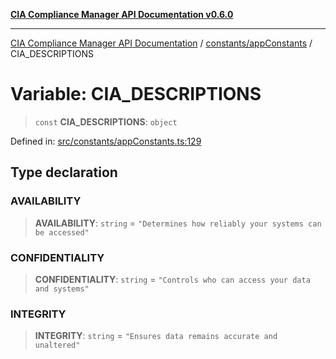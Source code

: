 [**CIA Compliance Manager API Documentation v0.6.0**](../../../README.md)

***

[CIA Compliance Manager API Documentation](../../../modules.md) / [constants/appConstants](../README.md) / CIA\_DESCRIPTIONS

# Variable: CIA\_DESCRIPTIONS

> `const` **CIA\_DESCRIPTIONS**: `object`

Defined in: [src/constants/appConstants.ts:129](https://github.com/Hack23/cia-compliance-manager/blob/32fe683007dd7fe1aa6b244d2353e60fab4f51de/src/constants/appConstants.ts#L129)

## Type declaration

### AVAILABILITY

> **AVAILABILITY**: `string` = `"Determines how reliably your systems can be accessed"`

### CONFIDENTIALITY

> **CONFIDENTIALITY**: `string` = `"Controls who can access your data and systems"`

### INTEGRITY

> **INTEGRITY**: `string` = `"Ensures data remains accurate and unaltered"`
